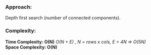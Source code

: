 ### Approach:
Depth first search (number of connected components).
​
### Complexity:
**Time Complexity: O(N)** *O(N + E) , N = rows x cols, E = 4N => O(5N)*\
**Space Complexity: O(N)**